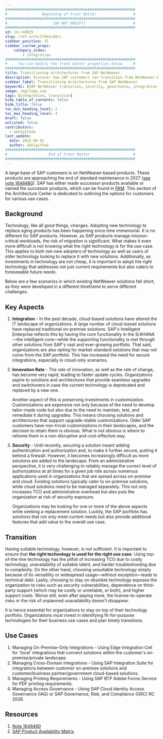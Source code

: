 ```yaml
---
############################################################
#                Beginning of Front Matter                 #
############################################################
#                     [DO NOT MODIFY]                      #
############################################################
id: id-ra0025
slug: /ref-arch/5f84ec80cc
sidebar_position: 25
sidebar_custom_props:
    category_index:
        - integration
############################################################
#     You can modify the front matter properties below     #
############################################################
title: Transitioning Architectures from SAP NetWeaver
description: Discover how SAP customers can transition from NetWeaver-based products approaching end-of-maintenance in 2027. Explore successor solutions, integration strategies, innovation needs, and security considerations for seamless migration and future-proofing your SAP landscape.
sidebar_label: Transitioning Architectures from SAP NetWeaver
keywords: [SAP NetWeaver transition, security, governance, integration strategies]
image: img/logo.svg
tags: [integration, transition]
hide_table_of_contents: false
hide_title: false
toc_min_heading_level: 2
toc_max_heading_level: 4
draft: false
unlisted: false
contributors:
  - abklgithub
last_update:
  date: 2025-08-02
  author: abklgithub
############################################################
#                   End of Front Matter                    #
############################################################
---
```


A large base of SAP customers is on NetWeaver-based products. These products are approaching the end of standard maintenance in 2027 ([see note 1648480](https://me.sap.com/notes/1648480)). SAP has either made successor products available or named the successor products, which can be found in [PAM](https://userapps.support.sap.com/sap/support/pam). This section of the Architecture Center is dedicated to outlining the options for customers for various use cases.

## Background

Technology, like all good things, changes. Adopting new technology to replace aging products has been happening since time immemorial. It is no different for SAP products. However, as SAP products manage mission-critical workloads, the risk of migration is significant. What makes it even more difficult is not knowing what the right technology is for the use case. This applies to both net-new adopters of technology as well as users of older technology looking to replace it with new solutions. Additionally, as investments in technology are not cheap, it is important to adopt the right technology that addresses not just current requirements but also caters to foreseeable future needs.

Below are a few scenarios in which existing NetWeaver solutions fall short, as they were developed in a different timeframe to serve different challenges.

## Key Aspects

1.  **Integration** - In the past decade, cloud-based solutions have altered the IT landscape of organizations. A large number of cloud-based solutions have replaced traditional on-premise solutions. SAP's Intelligent Enterprise reflects this by having the core functionality in the S/4HANA—the intelligent core—while the supporting functionality is met through other solutions from SAP's vast and ever-growing portfolio. That said, organizations are also opting for market-standard solutions that may not come from the SAP portfolio. This has increased the need for secure integrations, especially in cloud-only scenarios.

2.  **Innovation Rate** - The rate of innovation, as well as the rate of change, has become very rapid, leading to faster update cycles. Organizations aspire to solutions and architectures that provide seamless upgrades and switchovers in case the current technology is deprecated and replaced by a new one.

    Another aspect of this is preserving investments in customization. Customizations are expensive not only because of the need to develop tailor-made code but also due to the need to maintain, test, and remediate it during upgrades. This means choosing solutions and architectures that support upgrade-stable customizations. Older SAP customers have non-trivial customizations in their landscapes, and the decision to retain them is obvious. What is not obvious is where to rehome them in a non-disruptive and cost-effective way.

3.  **Security** - Until recently, securing a solution meant adding authentication and authorization and, to make it further secure, putting it behind a firewall. However, it becomes increasingly difficult as more solutions are added to the landscape. From an administrative perspective, it is very challenging to reliably manage the correct level of authorizations at all times for a given job role across numerous applications used in organizations that are spread across on-premise and cloud. Existing solutions typically cater to on-premise solutions, while cloud solutions need to be managed separately. This not only increases TCO and administrative overhead but also puts the organization at risk of security exposure.

    Organizations may be looking for one or more of the above aspects while seeking a replacement solution. Luckily, the SAP portfolio has solutions that not only meet current needs but also provide additional features that add value to the overall use case.

## Transition

Having suitable technology, however, is not sufficient. It is important to ensure that **the right technology is used for the right use case**. Using top-of-the-line technology has the pitfall of increasing TCO due to costly technology, unavailability of suitable talent, and harder troubleshooting due to complexity. On the other hand, choosing unsuitable technology simply because of its versatility or widespread usage—without exception—leads to technical debt. Lastly, choosing to stay on obsolete technology exposes the organization to risks such as security vulnerabilities, dependence on third-party support (which may be costly or unreliable, or both), and higher support costs. Worse still, even after paying more, the license-to-operate risks or the risk of unplanned unavailability doesn't disappear.

It is hence essential for organizations to stay on top of their technology portfolio. Organizations must invest in identifying fit-for-purpose technologies for their business use cases and plan timely transitions.

## Use Cases

1. Managing On-Premise-Only Integrations - Using Edge Integration Cell for 'local' integrations that connect solutions within the customer's on-premise/private landscape.
2. Managing Cross-Domain Integrations - Using SAP Integration Suite for integrations between customer on-premise solutions and customer/business partner/government cloud-based solutions.
3. Managing Printing Requirements - Using SAP BTP Adobe Forms Service for PDF printing requirements.
4. Managing Access Governance - Using SAP Cloud Identity Access Governance (IAG) or SAP Governance, Risk, and Compliance (GRC) RC 2026.

## Resources

1. [Note 1648480](https://me.sap.com/notes/1648480)
2. [SAP Product Availability Matrix](https://userapps.support.sap.com/sap/support/pam)
